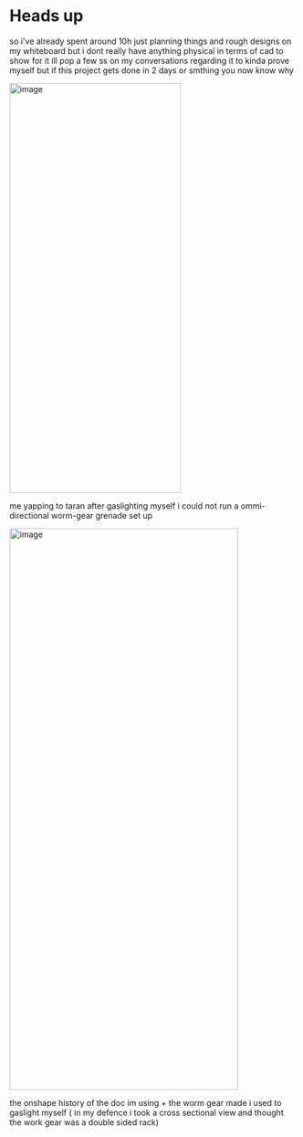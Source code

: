 # Heads up
so i've already spent around 10h just planning things and rough designs on my whiteboard but i dont really have anything physical in terms of cad to show for it ill pop a few ss on my conversations regarding it to kinda prove myself but if this project gets done in 2 days or smthing you now know why


<img width="300" height="718" alt="image" src="https://github.com/user-attachments/assets/572a8ba0-31f8-49b9-a6a2-2b62a401400d" />

me yapping to taran after gaslighting myself i could not run a ommi-directional worm-gear grenade set up

<img width="400" height="984" alt="image" src="https://github.com/user-attachments/assets/392c5e39-86be-456c-8666-7247bd98e964" />

the onshape history of the doc im using + the worm gear made i used to gaslight myself ( in my defence i took a cross sectional view and thought the work gear was a double sided rack)


